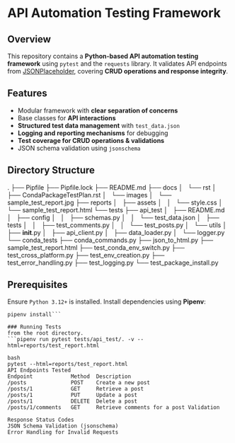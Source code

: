 # API Automation Testing Framework

## Overview
This repository contains a **Python-based API automation testing framework** using `pytest` and the `requests` library. It validates API endpoints from [JSONPlaceholder](https://jsonplaceholder.typicode.com/), covering **CRUD operations and response integrity**.

## Features
- Modular framework with **clear separation of concerns**
- Base classes for **API interactions**
- **Structured test data management** with `test_data.json`
- **Logging and reporting mechanisms** for debugging
- **Test coverage for CRUD operations & validations**
- JSON schema validation using `jsonschema`

## Directory Structure
.
├── Pipfile
├── Pipfile.lock
├── README.md
├── docs
│   └── rst
│       ├── CondaPackageTestPlan.rst
│       └── images
│           └── sample_test_report.jpg
├── reports
│   ├── assets
│   │   └── style.css
│   └── sample_test_report.html
└── tests
    ├── api_test
    │   ├── README.md
    │   ├── config
    │   │   ├── schemas.py
    │   │   └── test_data.json
    │   ├── tests
    │   │   ├── test_comments.py
    │   │   └── test_posts.py
    │   └── utils
    │       ├── __init__.py
    │       ├── api_client.py
    │       ├── data_loader.py
    │       └── logger.py
    └── conda_tests
        ├── conda_commands.py
        ├── json_to_html.py
        ├── sample_test_report.html
        ├── test_conda_env_switch.py
        ├── test_cross_platform.py
        ├── test_env_creation.py
        ├── test_error_handling.py
        ├── test_logging.py
        └── test_package_install.py



## Prerequisites
Ensure `Python 3.12+` is installed. Install dependencies using **Pipenv**:

```pip install pipenv
pipenv install```

### Running Tests
from the root directory.
```pipenv run pytest tests/api_test/. -v --html=reports/test_report.html

bash
pytest --html=reports/test_report.html
API Endpoints Tested
Endpoint	        Method	Description
/posts	            POST	Create a new post
/posts/1	        GET	    Retrieve a post
/posts/1	        PUT	    Update a post
/posts/1	        DELETE	Delete a post
/posts/1/comments	GET	    Retrieve comments for a post Validation

Response Status Codes 
JSON Schema Validation (jsonschema) 
Error Handling for Invalid Requests

